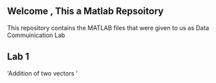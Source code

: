 ## Welcome , This a Matlab Repsoitory
This repository contains the MATLAB files that were given to us as Data Commuinication Lab

## Lab 1 
'Addition of two vectors '